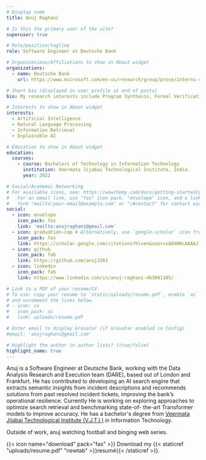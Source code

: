 ```yaml
---
# Display name
title: Anuj Raghani

# Is this the primary user of the site?
superuser: true

# Role/position/tagline
role: Software Engineer at Deutsche Bank

# Organizations/Affiliations to show in About widget
organizations:
  - name: Deutsche Bank
    url: https://www.microsoft.com/en-us/research/group/prose/interns-research-fellows/

# Short bio (displayed in user profile at end of posts)
bio: My research interests include Program Synthesis, Formal Verification and Machine Learning.

# Interests to show in About widget
interests:
  - Artificial Intelligence
  - Natural Language Processing
  - Information Retrieval
  - Explainable AI

# Education to show in About widget
education:
  courses:
    - course: Bachelors of Technology in Information Technology
      institution: Veermata Jijabai Technological Institute, India.
      year: 2022

# Social/Academic Networking
# For available icons, see: https://wowchemy.com/docs/getting-started/page-builder/#icons
#   For an email link, use "fas" icon pack, "envelope" icon, and a link in the
#   form "mailto:your-email@example.com" or "/#contact" for contact widget.
social:
  - icon: envelope
    icon_pack: fas
    link: 'mailto:anujraghani@gmail.com'
  - icon: graduation-cap # Alternatively, use `google-scholar` icon from `ai` icon pack
    icon_pack: fas
    link: https://scholar.google.com/citations?hl=en&user=sA8XW0cAAAAJ
  - icon: github
    icon_pack: fab
    link: https://github.com/anuj1501
  - icon: linkedin
    icon_pack: fab
    link: https://www.linkedin.com/in/anuj-raghani-4b3081185/

# Link to a PDF of your resume/CV.
# To use: copy your resume to `static/uploads/resume.pdf`, enable `ai` icons in `params.toml`,
# and uncomment the lines below.
# - icon: cv
#   icon_pack: ai
#   link: uploads/resume.pdf

# Enter email to display Gravatar (if Gravatar enabled in Config)
#email: 'anujraghani@gmail.com'

# Highlight the author in author lists? (true/false)
highlight_name: true
---
```


Anuj is a Software Engineer at Deutsche Bank, working with the Data Analysis Research and Execution team (DARE), based out of London and Frankfurt. He has contributed to developing an AI search engine that extracts semantic insights from incident descriptions and recommends solutions from past resolved incident tickets, improving the bank’s operational resilience. Currently He is working on exploring approaches to optimize search retrieval and benchmarking state-of- the-art Transformer models to improve accuracy.
He has a bachelor's degree from [Veermata Jijabai Technological Institute (V.J.T.I.)](https://vjti.ac.in) in Information Technology.

Outside of work, anuj watching football and binging web series.

{{< icon name="download" pack="fas" >}} Download my {{< staticref "uploads/resume.pdf" "newtab" >}}resumé{{< /staticref >}}.
